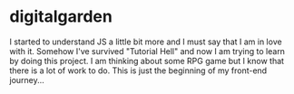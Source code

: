 # digitalgarden


I started to understand JS a little bit more and I must say that I am in love with it. Somehow I've survived "Tutorial Hell" and now I am trying to learn by doing this project. 
I am thinking about some RPG game but I know that there is a lot of work to do. This is just the beginning of my front-end journey...
